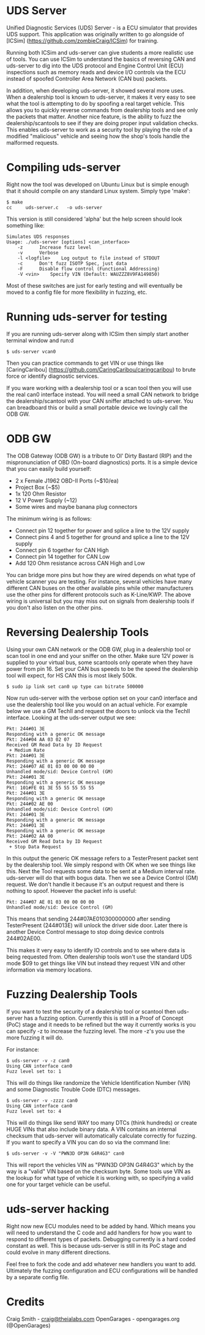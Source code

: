 UDS Server
==========

Unified Diagnostic Services (UDS) Server - is a ECU simulator that provides UDS support.
This application was originally written to go alongside of [ICSim] (https://github.com/zombieCraig/ICSim)
for training.

Running both ICSim and uds-server can give students a more realistic use of tools.  You can use
ICSim to understand the basics of reversing CAN and uds-server to dig into the UDS protocol
and Engine Control Unit (ECU) inspections such as memory reads and device I/O controls via the ECU instead of spoofed
Controller Area Network (CAN bus) packets.

In addition, when developing uds-server, it showed several more uses.  When a dealership tool
is known to uds-server, it makes it very easy to see what the tool is attempting to do by spoofing
a real target vehicle.  This allows you to quickly reverse commands from dealership tools and
see only the packets that matter.  Another nice feature, is the ability to fuzz the
dealership/scantools to see if they are doing proper input validation checks.  This enables
uds-server to work as a security tool by playing the role of a modified "malicious" vehicle and
seeing how the shop's tools handle the malformed requests.


Compiling uds-server
====================

Right now the tool was developed on Ubuntu Linux but is simple enough that it should compile on
any standard Linux system.  Simply type 'make':

```
$ make
cc     uds-server.c   -o uds-server
```

This version is still considered 'alpha' but the help screen should look something like:

```
Simulates UDS responses
Usage: ./uds-server [options] <can_interface>
	-z		Increase fuzz level
	-v		Verbose
	-l <logfile>	Log output to file instead of STDOUT
	-c		Don't fuzz ISOTP Spec, just data
	-F		Disable flow control (Functional Addressing)
	-V <vin>	Specify VIN (Default: WAUZZZ8V9FA149850)
```

Most of these switches are just for early testing and will eventually be moved
to a config file for more flexibility in fuzzing, etc.

Running uds-server for testing
==============================

If you are running uds-server along with ICSim then simply start another terminal window and
run:d

```
$ uds-server vcan0
```

Then you can practice commands to get VIN or use things like [CaringCaribou] (https://github.com/CaringCaribou/caringcaribou) to brute force or identify diagnostic services.

If you ware working with a dealership tool or a scan tool then you will use the real can0 interface
instead.  You will need a small CAN network to bridge the dealership/scantool with your CAN
sniffer attached to uds-server.  You can breadboard this or build a small portable device we lovingly
call the ODB GW.


ODB GW
======

The ODB Gateway (ODB GW) is a tribute to Ol' Dirty Bastard (RIP) and the mispronunciation 
of OBD (On-board diagnostics) ports.  It is a simple device that you can easily build yourself:

* 2 x Female J1962 OBD-II Ports (~$10/ea)
* Project Box (~$5)
* 1x 120 Ohm Resistor
* 12 V Power Supply (~12)
* Some wires and maybe banana plug connectors

The minimum wiring is as follows:

* Connect pin 12 together for power and splice a line to the 12V supply
* Connect pins 4 and 5 together for ground and splice a line to the 12V supply
* Connect pin 6 together for CAN High
* Connect pin 14 together for CAN Low
* Add 120 Ohm resistance across CAN High and Low

You can bridge more pins but how they are wired depends on what type of vehicle scanner you
are testing.  For instance, several vehicles have many different CAN buses on the other
available pins while other manufacturers use the other pins for different protocols such
as K-Line/KWP.  The above wiring is universal but you may miss out on signals from
dealership tools if you don't also listen on the other pins.

Reversing Dealership Tools
==========================

Using your own CAN network or the ODB GW, plug in a dealership tool or scan tool in one end and 
your sniffer on the other.  Make sure 12V power is supplied to your virtual bus, some scantools
only operate when they have power from pin 16.  Set your CAN bus speeds to be the speed
the dealership tool will expect, for HS CAN this is most likely 500k.

```
$ sudo ip link set can0 up type can bitrate 500000
```

Now run uds-server with the verbose option set on your can0 interface and use the
dealership tool like you would on an actual vehicle.  For example below we use a GM TechII
and request the doors to unlock via the TechII interface.  Looking at the uds-server output
we see:

```
Pkt: 244#01 3E 
Responding with a generic OK message
Pkt: 244#04 AA 03 02 07 
Received GM Read Data by ID Request
 + Medium Rate
Pkt: 244#01 3E 
Responding with a generic OK message
Pkt: 244#07 AE 01 03 00 00 00 00 
Unhandled mode/sid: Device Control (GM)
Pkt: 244#01 3E 
Responding with a generic OK message
Pkt: 101#FE 01 3E 55 55 55 55 55 
Pkt: 244#01 3E 
Responding with a generic OK message
Pkt: 244#02 AE 00 
Unhandled mode/sid: Device Control (GM)
Pkt: 244#01 3E 
Responding with a generic OK message
Pkt: 244#01 3E 
Responding with a generic OK message
Pkt: 244#02 AA 00 
Received GM Read Data by ID Request
 + Stop Data Request
```

In this output the generic OK message refers to a TesterPresent packet sent by the dealership
tool.  We simply respond with OK when we see things like this.  Next the Tool requests some
data to be sent at a Medium interval rate.  uds-server will do that with bogus data.  Then we see
a Device Control (GM) request.  We don't handle it because it's an output request and there is
nothing to spoof.  However the packet info is useful:

```
Pkt: 244#07 AE 01 03 00 00 00 00
Unhandled mode/sid: Device Control (GM)
```

This means that sending 244#07AE010300000000 after sending TesterPresent (244#013E) will unlock
the driver side door.  Later there is another Device Control message to stop doing device
controls 244#02AE00.

This makes it very easy to identify IO controls and to see where data is being requested from.
Often dealership tools won't use the standard UDS mode $09 to get things like VIN but instead they
request VIN and other information via memory locations.

Fuzzing Dealership Tools
========================

If you want to test the security of a dealership tool or scantool then uds-server has a fuzzing
option.  Currently this is still in a Proof of Concept (PoC) stage and it needs to be refined but
the way it currently works is you can specify -z to increase the fuzzing level.  The more -z's you
use the more fuzzing it will do.

For instance:

```
$ uds-server -v -z can0
Using CAN interface can0
Fuzz level set to: 1
```
This will do things like randomize the Vehicle Identification Number (VIN) and some Diagnostic 
Trouble Code (DTC) messages.

```
$ uds-server -v -zzzz can0
Using CAN interface can0
Fuzz level set to: 4
```
This will do things like send WAY too many DTCs (think hundreds) or create HUGE VINs that
also include binary data.  A VIN contains an internal checksum that uds-server will automatically
calculate correctly for fuzzing.  If you want to specify a VIN you can do so via the command
line:

```
$ uds-server -v -V "PWN3D OP3N G4R4G3" can0
```

This will report the vehicles VIN as "PWN3D OP3N G4R4G3" which by the way is a "valid" VIN based on the
checksum byte.  Some tools use VIN as the lookup for what type of vehicle it is working with, so
specifying a valid one for your target vehicle can be useful.

uds-server hacking
==================

Right now new ECU modules need to be added by hand.  Which means you will need to understand the C
code and add handlers for how you want to respond to different types of packets.  Debugging currently
is a hard coded constant as well.  This is because uds-server is still in its PoC stage and could
evolve in many different directions.

Feel free to fork the code and add whatever new handlers you want to add.  Ultimately the fuzzing
configuration and ECU configurations will be handled by a separate config file.

Credits
=======
Craig Smith - craig@theialabs.com
OpenGarages - opengarages.org (@OpenGarages)

